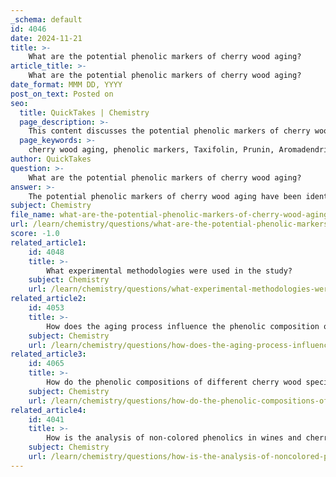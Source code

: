 ```yaml
---
_schema: default
id: 4046
date: 2024-11-21
title: >-
    What are the potential phenolic markers of cherry wood aging?
article_title: >-
    What are the potential phenolic markers of cherry wood aging?
date_format: MMM DD, YYYY
post_on_text: Posted on
seo:
  title: QuickTakes | Chemistry
  page_description: >-
    This content discusses the potential phenolic markers of cherry wood aging, highlighting specific compounds identified in studies that serve as indicators of the aging process in wines and other products.
  page_keywords: >-
    cherry wood aging, phenolic markers, Taxifolin, Prunin, Aromadendrin, Eriodictyol, Naringenin, Isosakuranetin, wine aging, enology, phenolic compounds, sensory profile, vinegar aging, chemical markers
author: QuickTakes
question: >-
    What are the potential phenolic markers of cherry wood aging?
answer: >-
    The potential phenolic markers of cherry wood aging have been identified through various studies, highlighting specific compounds that can serve as indicators of the aging process in wines. Notably, a study by Sanz et al. (2014) identified six non-volatile phenolic compounds that can be regarded as chemical markers of cherry wood aging. These compounds include:\n\n1. **Taxifolin**\n2. **Prunin**\n3. **Aromadendrin**\n4. **Eriodictyol**\n5. **Naringenin**\n6. **Isosakuranetin**\n\nIn addition to these markers, other phenolic compounds have been analyzed during the aging process of wines in cherry wood. For instance, naringenin and kaempferol have been noted as specific wood markers associated with cherry wood. The aging process in cherry wood has been shown to promote a faster oxidation of red wine phenolics, which can influence the overall phenolic composition and sensory profile of the wine.\n\nFurthermore, taxifolin has been identified for the first time as a marker in vinegar aged in cherry wood, indicating its broader applicability as a phenolic marker beyond just wine. Overall, the use of cherry wood in enology has resulted in a greater diversity of phenolic compounds, contributing to unique sensory attributes in the wines produced.\n\nIn summary, the phenolic markers of cherry wood aging include a variety of compounds that not only enhance the flavor profile of wines but also serve as indicators of the aging process itself.
subject: Chemistry
file_name: what-are-the-potential-phenolic-markers-of-cherry-wood-aging.md
url: /learn/chemistry/questions/what-are-the-potential-phenolic-markers-of-cherry-wood-aging
score: -1.0
related_article1:
    id: 4048
    title: >-
        What experimental methodologies were used in the study?
    subject: Chemistry
    url: /learn/chemistry/questions/what-experimental-methodologies-were-used-in-the-study
related_article2:
    id: 4053
    title: >-
        How does the aging process influence the phenolic composition of cherry wood?
    subject: Chemistry
    url: /learn/chemistry/questions/how-does-the-aging-process-influence-the-phenolic-composition-of-cherry-wood
related_article3:
    id: 4065
    title: >-
        How do the phenolic compositions of different cherry wood species compare?
    subject: Chemistry
    url: /learn/chemistry/questions/how-do-the-phenolic-compositions-of-different-cherry-wood-species-compare
related_article4:
    id: 4041
    title: >-
        How is the analysis of non-colored phenolics in wines and cherry wood extracts conducted?
    subject: Chemistry
    url: /learn/chemistry/questions/how-is-the-analysis-of-noncolored-phenolics-in-wines-and-cherry-wood-extracts-conducted
---
```


&nbsp;